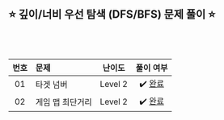 ## ⭐️ 깊이/너비 우선 탐색 (DFS/BFS) 문제 풀이 ⭐️ 

<br>

<!-- 💭 [진행 중]  ✔️ [완료] -->

<br>

| **번호** | **문제** | **난이도** | **풀이 여부** |
|:--------:|:--------|:----------:|:-----------:|
| 01 | 타겟 넘버 | Level 2 | ✔️ [완료](https://github.com/yuuforest/Programmers/blob/main/python/%EA%B7%B8%EB%9E%98%ED%94%84%20%ED%83%90%EC%83%89/%ED%83%80%EA%B2%9F%20%EB%84%98%EB%B2%84.py) |
| 02 | 게임 맵 최단거리 | Level 2 | ✔️ [완료](https://github.com/yuuforest/Programmers/blob/main/python/%EA%B7%B8%EB%9E%98%ED%94%84%20%ED%83%90%EC%83%89/%EA%B2%8C%EC%9E%84%20%EB%A7%B5%20%EC%B5%9C%EB%8B%A8%EA%B1%B0%EB%A6%AC.py) |
